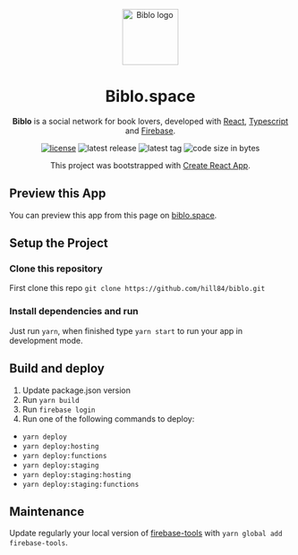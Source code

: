 <p align="center">
  <a href="https://delibris-4fa3b.firebaseapp.com/" rel="noopener" target="_blank"><img width="100" src="https://firebasestorage.googleapis.com/v0/b/delibris-4fa3b.appspot.com/o/assets%2Flogo-biblo.png?alt=media&token=5c7d3558-49bc-493d-a466-508ca444cd49" alt="Biblo logo"></a></p>
</p>

<h1 align="center">Biblo.space</h1>

<div align="center">

**Biblo** is a social network for book lovers, developed with [React](http://facebook.github.io/react/), [Typescript](https://github.com/microsoft/TypeScript) and [Firebase](https://github.com/firebase).

[![license](https://img.shields.io/badge/license-MIT-blue.svg)](https://github.com/facebook/react/blob/main/LICENSE) 
![latest release](https://badgen.net/github/release/hill84/biblo)
![latest tag](https://badgen.net/github/tag/hill84/biblo)
![code size in bytes](https://img.shields.io/github/languages/code-size/hill84/biblo.svg)

This project was bootstrapped with [Create React App](https://github.com/facebookincubator/create-react-app).

</div>

## Preview this App

You can preview this app from this page on [biblo.space](https://biblo.space).

## Setup the Project

### Clone this repository

First clone this repo `git clone https://github.com/hill84/biblo.git`

### Install dependencies and run

Just run `yarn`, when finished type `yarn start` to run your app in development mode.

## Build and deploy

1. Update package.json version
2. Run `yarn build`
3. Run `firebase login`
4. Run one of the following commands to deploy:
  * `yarn deploy`
  * `yarn deploy:hosting`
  * `yarn deploy:functions`
  * `yarn deploy:staging`
  * `yarn deploy:staging:hosting`
  * `yarn deploy:staging:functions`

## Maintenance

Update regularly your local version of [firebase-tools](https://www.npmjs.com/package/firebase-tools) with `yarn global add firebase-tools`.